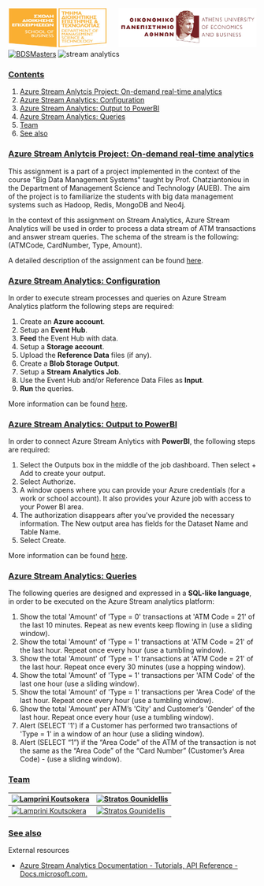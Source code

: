 <img src="../logos/logoAUEB.png" width="280" height="80" align="right"></img>
<img src="../logos/dmst.png" width="200" height="80" align="left"></img><br><br>
<br><br><br>
[![BDSMasters](https://img.shields.io/badge/codedby-bdsmasters-brightgreen.svg?style=flat-square)](https://github.com/dbsmasters)
![stream analytics](https://img.shields.io/badge/stream-analytics-blue.svg?style=flat-square)

### <a id="contents" href="#contents">Contents</a>

1. [Azure Stream Anlytcis Project: On-demand real-time analytics](#azure-stream-project-intro)
1. [Azure Stream Analytics: Configuration](#configuring-azure)
1. [Azure Stream Analytics: Output to PowerBI](#power-bi)
1. [Azure Stream Analytics: Queries](#queries-execution)
1. [Team](#team)
1. [See also](#see-also)

### <a id="azure-stream-project-intro" href="#azure-stream-project-intro">Azure Stream Anlytcis Project: On-demand real-time analytics</a>

This assignment is a part of a project implemented in the context of the course "Big Data Management Systems" taught by Prof. Chatziantoniou in the Department of Management Science and Technology (AUEB). The aim of the project is to familiarize the students with big data management systems such as Hadoop, Redis, MongoDB and Neo4j.

In the context of this assignment on Stream Analytics, Azure Stream Analytics will be used in order to process a data stream of ATM transactions and answer stream queries. The schema of the stream is the following: (ATMCode, CardNumber, Type, Amount).

A detailed description of the assignment can be found [here](Proj4_StreamAnalytics_Description.pdf).

### <a id="configuring-azure" href="#configuring-azure">Azure Stream Analytics: Configuration</a>

In order to execute stream processes and queries on Azure Stream Analytics platform the following steps are required:

1. Create an **Azure account**.
2. Setup an **Event Hub**.
3. **Feed** the Event Hub with data.
4. Setup a **Storage account**.
5. Upload the **Reference Data** files (if any).
6. Create a **Blob Storage Output**.
7. Setup a **Stream Analytics Job**.
8. Use the Event Hub and/or Reference Data Files as **Input**.
9. **Run** the queries.

More information can be found [here](https://docs.microsoft.com/en-us/azure/stream-analytics/).

### <a id="power-bi" href="#power-bi">Azure Stream Analytics: Output to PowerBI</a>

In order to connect Azure Stream Anlytics with **PowerBI**, the following steps are required:

1. Select the Outputs box in the middle of the job dashboard. Then select + Add to create your output.
2. Select Authorize.
3. A window opens where you can provide your Azure credentials (for a work or school account). It also provides your Azure job with access to your Power BI area.
4. The authorization disappears after you've provided the necessary information. The New output area has fields for the Dataset Name and Table Name.
5. Select Create. 

More information can be found [here](https://docs.microsoft.com/en-us/azure/stream-analytics/stream-analytics-power-bi-dashboard).

### <a id="queries-execution" href="#queries-execution">Azure Stream Analytics: Queries</a>

The following queries are designed and expressed in a **SQL-like language**, in order to be executed on the Azure Stream analytics platform:

1. Show the total 'Amount' of 'Type = 0' transactions at 'ATM Code = 21' of the last 10 minutes. Repeat as new events keep flowing in (use a sliding window).
2. Show the total 'Amount' of 'Type = 1' transactions at 'ATM Code = 21' of the last hour. Repeat once every hour (use a tumbling window).
3. Show the total 'Amount' of 'Type = 1' transactions at 'ATM Code = 21' of the last hour. Repeat once every 30 minutes (use a hopping window).
4. Show the total 'Amount' of 'Type = 1' transactions per 'ATM Code' of the last one hour (use a sliding window).
5. Show the total 'Amount' of 'Type = 1' transactions per 'Area Code' of the last hour. Repeat once every hour (use a tumbling window).
6. Show the total 'Amount' per ATM’s 'City' and Customer’s 'Gender' of the last hour. Repeat once every hour (use a tumbling window).
7. Alert (SELECT '1') if a Customer has performed two transactions of 'Type = 1' in a window of an hour (use a sliding window).
8. Alert (SELECT “1”) if the “Area Code” of the ATM of the transaction is not the same as the “Area Code” of the “Card Number” (Customer’s Area Code) - (use a sliding window).

### <a id="team" href="#team">Team</a>
|[![Lamprini Koutsokera](https://s.gravatar.com/avatar/fbf0a9ea90d21fda02132701e8082bf2?s=144)](https://github.com/lamprini-koutsokera)|[![Stratos Gounidellis](https://s.gravatar.com/avatar/761a071e4bb22145269c5b33aab8249d?s=144)](https://github.com/stratos-gounidellis)|
|---|---|
|[![Lamprini Koutsokera](https://img.shields.io/badge/Lamprini-Koutsokera-brightgreen.svg?style=flat-square)](https://github.com/lamprini-koutsokera)|[![Stratos Gounidellis](https://img.shields.io/badge/Stratos-Gounidellis-blue.svg?style=flat-square)](https://github.com/stratos-gounidellis)|

### <a id="see-also" href="#see-also">See also</a>

External resources

* [Azure Stream Analytics Documentation - Tutorials, API Reference - Docs.microsoft.com.](https://docs.microsoft.com/en-us/azure/stream-analytics/)
